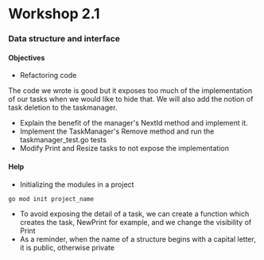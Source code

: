 # Workshop 2.1
### Data structure and interface

#### Objectives

* Refactoring code

The code we wrote is good but it exposes too much of the implementation of our tasks when we would like to hide that.
We will also add the notion of task deletion to the taskmanager.

* Explain the benefit of the manager's NextId method and implement it.
* Implement the TaskManager's Remove method and run the taskmanager_test.go tests
* Modify Print and Resize tasks to not expose the implementation


#### Help
* Initializing the modules in a project
```bash
go mod init project_name 
```
* To avoid exposing the detail of a task, we can create a function which creates the task, NewPrint for example, and we change the visibility of Print
* As a reminder, when the name of a structure begins with a capital letter, it is public, otherwise private